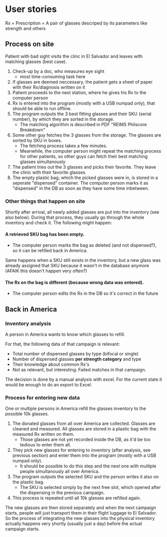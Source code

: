 # User stories

Rx = Prescription = A pair of glasses descriped by its parameters like strength and others

## Process on site

Patient with bad sight visits the clinc in El Salvador and leaves with matching glasses (best case).

1. Check-up by a doc, who measures eye sight
   - most time-consuming task here
2. If glasses are deemed neccessary, the patient gets a sheet of paper with their Rx/diagnosis written on it
3. Patient proceeds to the next station, where he gives his Rx to the computer person
4. Rx is entered into the program (mostly with a USB numpad only), that should be able to run offline.
5. The program outputs the 3 best fitting glasses and their SKU (serial number), by which they are sorted in the storage.
   - The matching algorithm is described in PDF "REIMS Philscore Breakdown"
6. Some other guy fetches the 3 glasses from the storage. The glasses are sorted by SKU in boxes.
   - The fetching process takes a few minutes.
   - Meanwhile, the computer person might repeat the matching process for other patients, so other guys can fetch their best matching glasses simultanously
7. The patient tries out the 3 glasses and picks their favorite. They leave the clinic with their favorite glasses.
8. The empty plastic bag, which the picked glasses were in, is stored in a seperate "dispensed" container. The computer person marks it as "dispensed" in the DB as soon as they have some time inbetween.

### Other things that happen on site

Shortly after arrival, all newly added glasses are put into the inventory (see also below). During that process, they usually go through the whole inventory and check it. The following might happen:

#### A retrieved SKU bag has been empty.

- The computer person marks the bag as deleted (and not dispensed?), so it can be refilled back in America.

Same happens when a SKU still exists in the inventory, but a new glass was already assigned that SKU because it wasn't in the database anymore (AFAIK this doesn't happen very often?)

#### The Rx on the bag is different (because wrong data was entered).

- The computer person edits the Rx in the DB so it's correct in the future

## Back in America

### Inventory analysis

A person in America wants to know which glasses to refill.

For that, the following data of that campaign is relevant:

- Total number of dispensed glasses by type (bifocal or single)
- Number of dispensed glasses **per strength category** and type
- Their knowledge about common Rx's
- Not as relevant, but interesting: Failed matches in that campaign.

The decision is done by a manual analysis with excel. For the current state it would be enough to do an export to Excel.

### Process for entering new data

One or multiple persons in America refill the glasses inventory to the possible 10k glasses.

1. The donated glasses from all over America are collected. Glasses are cleaned and measured. All glasses are stored in a plastic bag with the measured Rx written on them.
   - Those glasses are not yet recorded inside the DB, as it'd be too tedious to enter them all.
2. They pick new glasses for entering to inventory (after analysis, see previous section) and enter them into the program (mostly with a USB numpad only).
   - It should be possible to do this step and the next one with multiple people simultanously all over America.
3. The program outputs the selected SKU and the person writes it also on the plastic bag.
   - The SKU is selected simply by the next free slot, which opened after the dispensing in the previous campaign.
4. This process is repeated until all 10k glasses are refilled again.

The new glasses are then stored separately and when the next campaign starts, people will just transport them in their flight luggage to El Salvador. So the process of integrating the new glasses into the physical inventory actually happens very shortly (usually just a day) before the actual campaign starts.
